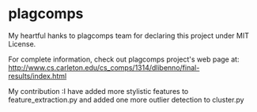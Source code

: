 plagcomps
=========
My heartful hanks to plagcomps team for declaring this project under MIT License.

For complete information, check out plagcomps project's
web page at: http://www.cs.carleton.edu/cs_comps/1314/dlibenno/final-results/index.html

My contribution :I have added more stylistic features to feature_extraction.py and added one more outlier detection to cluster.py
